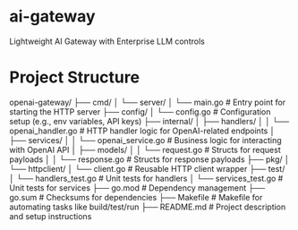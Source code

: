 # ai-gateway
Lightweight AI Gateway with Enterprise LLM controls
# Project Structure
openai-gateway/
├── cmd/
│   └── server/
│       └── main.go          # Entry point for starting the HTTP server
├── config/
│   └── config.go            # Configuration setup (e.g., env variables, API keys)
├── internal/
│   ├── handlers/
│   │   └── openai_handler.go # HTTP handler logic for OpenAI-related endpoints
│   ├── services/
│   │   └── openai_service.go # Business logic for interacting with OpenAI API
│   ├── models/
│   │   └── request.go       # Structs for request payloads
│   │   └── response.go      # Structs for response payloads
├── pkg/
│   └── httpclient/
│       └── client.go        # Reusable HTTP client wrapper
├── test/
│   └── handlers_test.go     # Unit tests for handlers
│   └── services_test.go     # Unit tests for services
├── go.mod                   # Dependency management
├── go.sum                   # Checksums for dependencies
├── Makefile                 # Makefile for automating tasks like build/test/run
├── README.md                # Project description and setup instructions
